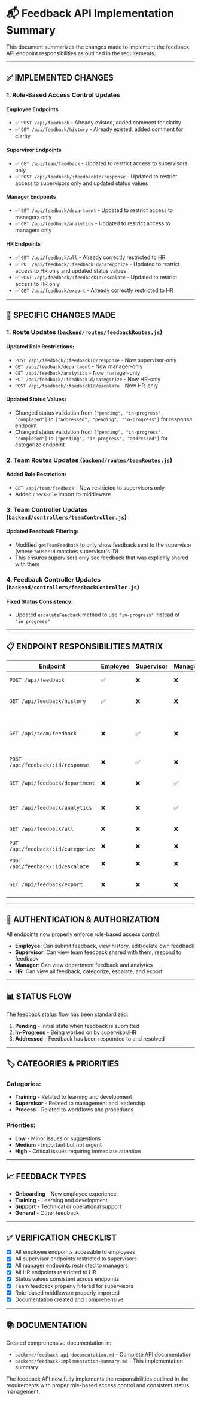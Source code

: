 # 📬 Feedback API Implementation Summary

This document summarizes the changes made to implement the feedback API endpoint responsibilities as outlined in the requirements.

---

## ✅ IMPLEMENTED CHANGES

### 1. Role-Based Access Control Updates

#### Employee Endpoints
- ✅ `POST /api/feedback` - Already existed, added comment for clarity
- ✅ `GET /api/feedback/history` - Already existed, added comment for clarity

#### Supervisor Endpoints  
- ✅ `GET /api/team/feedback` - Updated to restrict access to supervisors only
- ✅ `POST /api/feedback/:feedbackId/response` - Updated to restrict access to supervisors only and updated status values

#### Manager Endpoints
- ✅ `GET /api/feedback/department` - Updated to restrict access to managers only
- ✅ `GET /api/feedback/analytics` - Updated to restrict access to managers only

#### HR Endpoints
- ✅ `GET /api/feedback/all` - Already correctly restricted to HR
- ✅ `PUT /api/feedback/:feedbackId/categorize` - Updated to restrict access to HR only and updated status values
- ✅ `POST /api/feedback/:feedbackId/escalate` - Updated to restrict access to HR only
- ✅ `GET /api/feedback/export` - Already correctly restricted to HR

---

## 🔧 SPECIFIC CHANGES MADE

### 1. Route Updates (`backend/routes/feedbackRoutes.js`)

#### Updated Role Restrictions:
- `POST /api/feedback/:feedbackId/response` - Now supervisor-only
- `GET /api/feedback/department` - Now manager-only  
- `GET /api/feedback/analytics` - Now manager-only
- `PUT /api/feedback/:feedbackId/categorize` - Now HR-only
- `POST /api/feedback/:feedbackId/escalate` - Now HR-only

#### Updated Status Values:
- Changed status validation from `["pending", "in-progress", "completed"]` to `["addressed", "pending", "in-progress"]` for response endpoint
- Changed status validation from `["pending", "in-progress", "completed"]` to `["pending", "in-progress", "addressed"]` for categorize endpoint

### 2. Team Routes Updates (`backend/routes/teamRoutes.js`)

#### Added Role Restriction:
- `GET /api/team/feedback` - Now restricted to supervisors only
- Added `checkRole` import to middleware

### 3. Team Controller Updates (`backend/controllers/teamController.js`)

#### Updated Feedback Filtering:
- Modified `getTeamFeedback` to only show feedback sent to the supervisor (where `toUserId` matches supervisor's ID)
- This ensures supervisors only see feedback that was explicitly shared with them

### 4. Feedback Controller Updates (`backend/controllers/feedbackController.js`)

#### Fixed Status Consistency:
- Updated `escalateFeedback` method to use `"in-progress"` instead of `"in_progress"`

---

## 📋 ENDPOINT RESPONSIBILITIES MATRIX

| Endpoint | Employee | Supervisor | Manager | HR | Purpose |
|----------|----------|------------|---------|----|---------|
| `POST /api/feedback` | ✅ | ❌ | ❌ | ❌ | Submit feedback |
| `GET /api/feedback/history` | ✅ | ❌ | ❌ | ❌ | View own feedback history |
| `GET /api/team/feedback` | ❌ | ✅ | ❌ | ❌ | View team feedback shared with supervisor |
| `POST /api/feedback/:id/response` | ❌ | ✅ | ❌ | ❌ | Respond to feedback |
| `GET /api/feedback/department` | ❌ | ❌ | ✅ | ❌ | View department feedback |
| `GET /api/feedback/analytics` | ❌ | ❌ | ✅ | ❌ | View department analytics |
| `GET /api/feedback/all` | ❌ | ❌ | ❌ | ✅ | View all feedback |
| `PUT /api/feedback/:id/categorize` | ❌ | ❌ | ❌ | ✅ | Categorize feedback |
| `POST /api/feedback/:id/escalate` | ❌ | ❌ | ❌ | ✅ | Escalate feedback |
| `GET /api/feedback/export` | ❌ | ❌ | ❌ | ✅ | Export feedback data |

---

## 🔐 AUTHENTICATION & AUTHORIZATION

All endpoints now properly enforce role-based access control:

- **Employee**: Can submit feedback, view history, edit/delete own feedback
- **Supervisor**: Can view team feedback shared with them, respond to feedback  
- **Manager**: Can view department feedback and analytics
- **HR**: Can view all feedback, categorize, escalate, and export

---

## 📊 STATUS FLOW

The feedback status flow has been standardized:

1. **Pending** - Initial state when feedback is submitted
2. **In-Progress** - Being worked on by supervisor/HR  
3. **Addressed** - Feedback has been responded to and resolved

---

## 🏷️ CATEGORIES & PRIORITIES

### Categories:
- **Training** - Related to learning and development
- **Supervisor** - Related to management and leadership  
- **Process** - Related to workflows and procedures

### Priorities:
- **Low** - Minor issues or suggestions
- **Medium** - Important but not urgent
- **High** - Critical issues requiring immediate attention

---

## 📈 FEEDBACK TYPES

- **Onboarding** - New employee experience
- **Training** - Learning and development
- **Support** - Technical or operational support
- **General** - Other feedback

---

## ✅ VERIFICATION CHECKLIST

- [x] All employee endpoints accessible to employees
- [x] All supervisor endpoints restricted to supervisors
- [x] All manager endpoints restricted to managers
- [x] All HR endpoints restricted to HR
- [x] Status values consistent across endpoints
- [x] Team feedback properly filtered for supervisors
- [x] Role-based middleware properly imported
- [x] Documentation created and comprehensive

---

## 📚 DOCUMENTATION

Created comprehensive documentation in:
- `backend/feedback-api-documentation.md` - Complete API documentation
- `backend/feedback-implementation-summary.md` - This implementation summary

The feedback API now fully implements the responsibilities outlined in the requirements with proper role-based access control and consistent status management. 